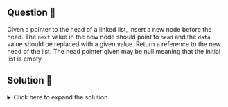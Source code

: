 ## Question 🤔
Given a pointer to the head of a linked list, insert a new node before the head. The `next` value in the new node should 
point to `head` and the `data` value should be replaced with a given value. Return a reference to the new head of the 
list. The head pointer given may be null meaning that the initial list is empty.

## Solution 🙋
<details>
  <summary>Click here to expand the solution</summary>

> ***NOTE***: Anyone curious to learn about LinkedLists from scratch [here is a good article](https://medium.com/@prabhash.code/java-collections-under-the-hood-linkedlist-e01-8444a0bb4544) which explain the implementation of the `java.util.LinkedList`.

> Here I used the `LinkedList` structure which we are using in the [print elements](../print%20elements/README.md) question.

1. We're given the `head` and value/s to insert.
2. Create a `newNode` and point it's `next` to the current `haed`.
3. Then set `newNode` as `head`.
4. Do above 2 and 3 until end the given value/s.

</details>

[//]: # (adding additional margin from bottom)
<br>
<br>
<br>
<br>

